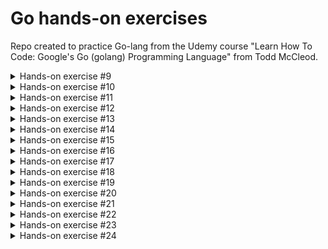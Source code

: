# Go hands-on exercises

Repo created to practice Go-lang from the Udemy course
"Learn How To Code: Google's Go (golang) Programming Language"
from Todd McCleod.

<details>
<summary>Hands-on exercise #9</summary>

  - Create the following variables with the following scopes:
    - Package level
      - Create outside of `func main`
      - Use the
        - `var` keyword
        - `const` keyword
    - Block level
      - Inside `func main`
      - Use the short declaration operator
  - Use the variable in `func main`


</details>
<details>
<summary>Hands-on exercise #10</summary>

  - Use the terminal to make a Go workspace
    - `mkdir <name>`
    - `cd <name>`
    - `go mod init <some_name>`
  - Write a **hello world** program
    - `vim main.go`
    - Write Go code
  - Run your program
    - `go run main.go`

</details>
<details>
<summary>Hands-on exercise #11</summary>

  - Using the code you wrote in the previous hands-on exercise:
    - Look at the contents in the folder of your module
      - `ls -la`
    - Build your program
      - Any of these:
        - `go build main.go`
        - `go build .`
        - `go build ./...`
    - Run your executable:
      - `./<name of the executable>`

</details>
<details>
<summary>Hands-on exercise #12</summary>

  - Using the code you wrote in the previous hands-on exercise:
    - Build your program for Windows
      - `GOOS=windows go build -o main-windows.exe main.go`
    - Build your program for Mac
      - `GOOS=darwin go build -o main-mac main.go`
    - Build your program for Linux
      - `GOOS=linux go build -o main-linux main.go`

</details>
<details>
<summary>Hands-on exercise #13</summary>

  - Using the code you wrote in the previous hands-on exercise:
    - Make sure your `$GOPATH/bin` is part of your `$PATH` envariable
    - Look in the `$GOPATH/bin`
      - Launch another terminal
      - See the `GOPATH` environment variable with either of these:
        - `go env`
        - `go env GOPATH`
      - Navigate to the `$GOPATH/bin` folder
      - `ls -la`
    - `go install` your program (on the first/other terminal)
      - Look at the executable `$GOPATH/bin`
    - Run the executable in the `$GOPATH/bin`
    - Remove the executable in the `$GOPATH/bin`
      - If you accidentally delet everything, you will need to reinstall your tooling in VScode
      - If you messed it all up, reinstall go.

</details>
<details>
<summary>Hands-on exercise #14</summary>

  - Using the code from the previous hands-on exercise:
    - Use a function from the package found at **github.com/GoesToEleven/puppy**
      - `go get github.com/GoesToEleven/puppy`
    - Inspect your `go.mod` file
    - Run `go mod tidy`
    - What does `go mod tidy` do?
      - https://go.dev/ref/mod#go-mod-tidy

</details>
<details>
<summary>Hands-on exercise #15</summary>

  - Using the code from the previous hands-on exercise:
    - Use a function from the package found at **github.com/GoesToEleven/puppy** but make your code depend on v1.2.0
      - `go get github.com/GoesToEleven/puppy@v1.2.0`
    - Inspect your `go.mod` file

</details>
<details>
<summary>Hands-on exercise #16</summary>

  - Create a github repo for your code
  - Push your code
    - `git add -A`
    - `git commit`
      - Add a comment significant to your commit
    - `git push`
  - Add a version tag to your code of `v1.0.0`
    - `git tag`
    - `git tag v1.0.0`
    - `git push origin --tags`
  - Add a `temp.txt` file to your code
  - Push your code again
  - Add a version tag to your code of `v1.1.0`
  - Look at your version in github
  - Optional: delete your repository

</details>
<details>
<summary>Hands-on exercise #17</summary>

  - At the terminal:
    - go to your go workspace where you wrote your code
    - remove the folder you created to write your go code
      - rm -rf <folder name>

</details>
<details>
<summary>Hands-on exercise #18</summary>

  - This hands-on exercise has a text file associated with it.
  - When I ran a SHA-256 checksum on this text file, I got this hash:
    - `7c6c8937b2a120af15849db05c9f46326761e0eec852a2e973b1e0b6acd59a01`
  - Download the text file associated with this hands-on exercise. Run a SHA-256 checksum on it. Do you get the same hash?
    - shasum -a 256 `/path/to/file`
      - `.` is the current directory
      - if you're in the directory with the file
        - `shasum -a 256 ./file`
  - change the file by one character, then run SHA-256 again
    - `9be13f9173f28ce3dd89c72aad7f5b0549a0641feb869509c7f96e8dc8b6ea8e`

</details>
<details>
<summary>Hands-on exercise #19</summary>

  - create a program that uses both SEQUENTIAL and CONDITIONAL control flow. Your program should do the following
    - create a random int between 0 and 250
    - store the value of that int in a variable with the identifier of x
      - `func Intn(n int) int`
        - `rand.Intn()`
    - print out the name and value of the variable
  - use an if statement to do the following
    - if the value is between 0 and 100
      - print between 0 and 100
    - if the value is between 101 and 200
      - print between 101 and 200
    - if the value is between 201 and 250
      - print between 201 and 250

</details>
<details>
<summary>Hands-on exercise #20</summary>

  - Modify the previous program to use one of these conditional logic statements
    - a switch statement
    - a select statement
  - Which of the above conditional logic statements did you choose and why?

</details>
<details>
<summary>Hands-on exercise #21</summary>

  - Modify the previous program to have your program use the init func to print
    - "This is where initialization for my program occurs"
      - read about the init function in effective go
    - What does niladic mean?

</details>
<details>
<summary>Hands-on exercise #22</summary>

  - Create 2 random ints between 0 inclusive and 10 exclusive
    - assign them to variables with the identifiers x and y
  - Print their values
  - use an if statement to print the correct description
    - x and y are both less than 4
    - x and y are both greater than 6
    - x is greater than or equal to 4 and less than or equal to 6
    - y is not 5
    - none of the previous cases were met

</details>
<details>
<summary>Hands-on exercise #23</summary>

  - Modify the previous program to use a switch statement

</details>
<details>
<summary>Hands-on exercise #24</summary>

  - There are two parts ot this hands on exercise
    - Create a program that has a loop that prints every number from 0 to 99
    - Modify the program from the previous hands on exercise to run 100 times

</details>